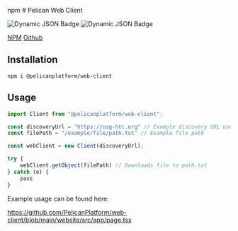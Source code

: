 npm # Pelican Web Client

![Dynamic JSON Badge](https://img.shields.io/badge/dynamic/json?url=https%3A%2F%2Fraw.githubusercontent.com%2FPelicanPlatform%2Fweb-client%2Fmain%2F.github%2Fcoverage%2Fcoverage-summary.json&query=%24.total.statements.pct&label=Code%20Coverage&color=%23cfe4ff) ![Dynamic JSON Badge](https://img.shields.io/badge/dynamic/json?url=https%3A%2F%2Fraw.githubusercontent.com%2FPelicanPlatform%2Fweb-client%2Fmain%2F.github%2Ftests%2Ftest-summary.json&query=%24.numFailedTests&label=Failed%20Tests&color=%23abffae)



[NPM](https://www.npmjs.com/package/@pelicanplatform/web-client)
[Github](https://github.com/PelicanPlatform/web-client)

## Installation

```shell
npm i @pelicanplatform/web-client
```

## Usage

```javascript
import Client from "@pelicanplatform/web-client";

const discoveryUrl = "https://osg-htc.org" // Example discovery URL used for OSDF
const filePath = "/example/file/path.txt" // Example file path

const webClient = new Client(discoveryUrl);

try {
	webClient.getObject(filePath) // Downloads file to path.txt
} catch (e) {
	pass
}
```

Example usage can be found here: 

https://github.com/PelicanPlatform/web-client/blob/main/website/src/app/page.tsx
